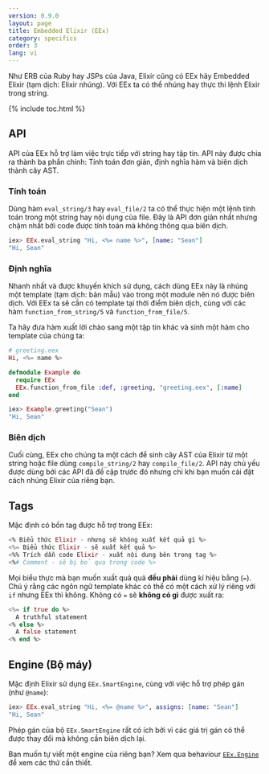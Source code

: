 ```yaml
---
version: 0.9.0
layout: page
title: Embedded Elixir (EEx)
category: specifics
order: 3
lang: vi
---
```


Như ERB của Ruby hay JSPs của Java, Elixir cũng có EEx hãy Embedded Elixir (tạm dịch: Elixir nhúng). Với EEx ta có thể nhúng hay thực thi lệnh Elixir trong string.

{% include toc.html %}

## API

API của EEx hỗ trợ làm việc trực tiếp với string hay tập tin. API này được chia ra thành ba phần chính: Tính toán đơn giản, định nghĩa hàm và biên dịch thành cây AST.

### Tính toán

Dùng hàm `eval_string/3` hay `eval_file/2` ta có thể thực hiện một lệnh tính toán trong một string hay nội dụng của file. Đây là API đơn giản nhất nhưng chậm nhất bởi code được tính toán mà không thông qua biên dịch.

```elixir
iex> EEx.eval_string "Hi, <%= name %>", [name: "Sean"]
"Hi, Sean"
```

### Định nghĩa

Nhanh nhất và được khuyến khích sử dụng, cách dùng EEx này là nhúng một template (tạm dịch: bản mẫu) vào trong một module nên nó được biên dịch. Với EEx ta sẽ cần có template tại thời điểm biên dịch, cùng với các hàm `function_from_string/5` và `function_from_file/5`.

Ta hãy đưa hàm xuất lời chào sang một tập tin khác và sinh một hàm cho template của chúng ta:

```elixir
# greeting.eex
Hi, <%= name %>

defmodule Example do
  require EEx
  EEx.function_from_file :def, :greeting, "greeting.eex", [:name]
end

iex> Example.greeting("Sean")
"Hi, Sean"
```

### Biên dịch

Cuối cùng, EEx cho chúng ta một cách để sinh cây AST của Elixir từ một string hoặc file dùng `compile_string/2` hay `compile_file/2`. API này chủ yếu được dùng bởi các API đã đề cập trước đó nhưng chỉ khi bạn muốn cài đặt cách nhúng Elixir của riêng bạn.

## Tags

Mặc định có bốn tag được hỗ trợ trong EEx:

```elixir
<% Biểu thức Elixir - nhưng sẽ không xuất kết quả gì %>
<%= Biểu thức Elixir - sẽ xuất kết quả %>
<%% Trích dẫn code Elixir - xuất nội dung bên trong tag %>
<%# Comment - sẽ bị bỏ qua trong code %>
```

Mọi biểu thực mà bạn muốn xuất quả quả __đều phải__ dùng kí hiệu bằng (`=`). Chú ý rằng các ngôn ngữ template khác có thể có một cách xử lý riêng với `if` nhưng EEx thì không. Không có `=` sẽ **không có gì** được xuất ra:

```elixir
<%= if true do %>
  A truthful statement
<% else %>
  A false statement
<% end %>
```

## Engine (Bộ máy)

Mặc định Elixir sử dụng `EEx.SmartEngine`, cùng với việc hỗ trợ phép gán (như `@name`):

```elixir
iex> EEx.eval_string "Hi, <%= @name %>", assigns: [name: "Sean"]
"Hi, Sean"
```

Phép gán của bộ `EEx.SmartEngine` rất có ích bởi vì các giá trị gán có thể được thay đổi mà không cần biên dịch lại.

Bạn muốn tự viết một engine của riêng bạn? Xem qua behaviour [`EEx.Engine`](https://hexdocs.pm/eex/EEx.Engine.html) để xem các thứ cần thiết.
